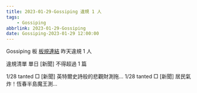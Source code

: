 ```yaml
---
title: 2023-01-29-Gossiping 違規 1 人
tags:
    - Gossiping
abbrlink: 2023-01-29-Gossiping
date: Gossiping-2023-01-29 12:00:00
---
```

Gossiping 板 [板規連結](https://www.ptt.cc/bbs/Gossiping/M.1637425085.A.07D.html)
昨天違規 1 人
<!-- more -->

違規清單
單日 [新聞] 不得超過 1 篇

1/28 tanted □ [新聞] 英特爾史詩般的悲觀財測拖…
1/28 tanted □ [新聞] 居民氣炸！恆春半島魔王測…